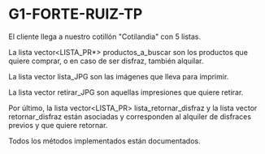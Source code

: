 # G1-FORTE-RUIZ-TP
El cliente llega a nuestro cotillón "Cotilandia" con 5 listas.

 La lista vector<LISTA_PR*> productos_a_buscar son los productos que quiere comprar, o en caso de ser disfraz, también alquilar.
 
 La lista  vector<JPG> lista_JPG son las imágenes que lleva para imprimir.
 
 La lista  vector<ALQUILER> retirar_JPG son aquellas impresiones que quiere retirar.
 
 Por último, la lista vector<LISTA_PR> lista_retornar_disfraz y la lista vector<ALQUILER> retornar_disfraz están asociadas y corresponden al alquiler de disfraces previos y que quiere retornar.
  
  Todos los métodos implementados están documentados.

